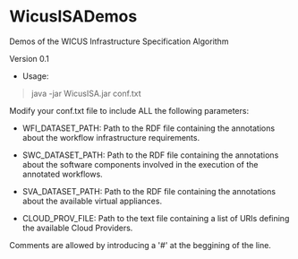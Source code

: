 WicusISADemos
=============

Demos of the WICUS Infrastructure Specification Algorithm

Version 0.1

- Usage:

> java -jar WicusISA.jar conf.txt


Modify your conf.txt file to include ALL the following parameters:

- WFI_DATASET_PATH: Path to the RDF file containing the annotations about the workflow infrastructure requirements.

- SWC_DATASET_PATH: Path to the RDF file containing the annotations about the software components involved in the execution of the annotated workflows.

- SVA_DATASET_PATH: Path to the RDF file containing the annotations about the available virtual appliances.

- CLOUD_PROV_FILE: Path to the text file containing a list of URIs defining the available Cloud Providers.

Comments are allowed by introducing a '#' at the beggining of the line.